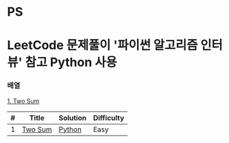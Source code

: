 # PS
LeetCode 문제풀이
'파이썬 알고리즘 인터뷰' 참고
Python 사용
========

### 배열
[1. Two Sum](https://leetcode.com/problems/two-sum/)

| # | Title | Solution | Difficulty |
|---| ----- | -------- | ---------- |
|1|[Two Sum](https://leetcode.com/problems/two-sum/) | [Python](./)|Easy|
